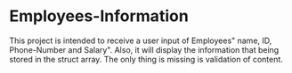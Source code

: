 # Employees-Information
This project is intended to receive a user input of Employees" name, ID, Phone-Number and Salary". Also, it will display the information that being stored in the struct array. The only thing is missing is validation of content.
